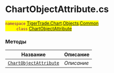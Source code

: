 
# ChartObjectAttribute.cs
<mark style="color:purple;">`namespace` [TigerTrade.Chart](../../../../TigerTrade.Chart.md).[Objects](../../../../TigerTrade.Chart/Objects.md).[Common](../../../../TigerTrade.Chart/Objects/Common.md)  
&nbsp;&nbsp;&nbsp;&nbsp;&nbsp;&nbsp;&nbsp;&nbsp;&nbsp;`class` [ChartObjectAttribute](../ChartObjectAttribute.cs.md)

### Методы
| Название | Описание |
| --- | --- |
| [`ChartObjectAttribute`](./Методы/ChartObjectAttribute.md) | *Описание* |
